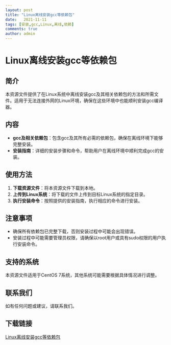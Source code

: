 ```yaml
---
layout: post
title: "Linux离线安装gcc等依赖包"
date:   2021-11-11
tags: [安装,gcc,Linux,离线,依赖]
comments: true
author: admin
---
```

# Linux离线安装gcc等依赖包

## 简介
本资源文件提供了在Linux系统中离线安装gcc及其相关依赖包的方法和所需文件。适用于无法连接外网的Linux环境，确保在这些环境中也能顺利安装gcc编译器。

## 内容
- **gcc及相关依赖包**：包含gcc及其所有必需的依赖包，确保在离线环境下能够完整安装。
- **安装指南**：详细的安装步骤和命令，帮助用户在离线环境中顺利完成gcc的安装。

## 使用方法
1. **下载资源文件**：将本资源文件下载到本地。
2. **上传到Linux系统**：将下载的文件上传到目标Linux系统的指定目录。
3. **执行安装命令**：按照提供的安装指南，执行相应的命令进行安装。

## 注意事项
- 确保所有依赖包已完整下载，否则安装过程中可能会出现错误。
- 安装过程中可能需要管理员权限，请确保以root用户或具有sudo权限的用户执行安装命令。

## 支持的系统
本资源文件适用于CentOS 7系统，其他系统可能需要根据具体情况进行调整。

## 联系我们
如有任何问题或建议，请联系我们。

## 下载链接

[Linux离线安装gcc等依赖包](https://pan.quark.cn/s/cef9f6a6771b)
